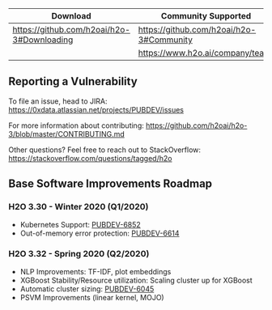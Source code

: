 | Download                                    | Community Supported                       |
| ------------------------------------------- | ----------------------------------------- |
| https://github.com/h2oai/h2o-3#Downloading  | https://github.com/h2oai/h2o-3#Community  |
|                                             | https://www.h2o.ai/company/team/          |


## Reporting a Vulnerability

To file an issue, head to JIRA: https://0xdata.atlassian.net/projects/PUBDEV/issues

For more information about contributing: https://github.com/h2oai/h2o-3/blob/master/CONTRIBUTING.md

Other questions? Feel free to reach out to StackOverflow: https://stackoverflow.com/questions/tagged/h2o

## Base Software Improvements Roadmap

### H2O 3.30 - Winter 2020 (Q1/2020)
* Kubernetes Support: [PUBDEV-6852](https://0xdata.atlassian.net/browse/PUBDEV-6852)
* Out-of-memory error protection: [PUBDEV-6614](https://0xdata.atlassian.net/browse/PUBDEV-6614)

### H2O 3.32 - Spring 2020 (Q2/2020)
* NLP Improvements: TF-IDF, plot embeddings
* XGBoost Stability/Resource utilization: Scaling cluster up for XGBoost
* Automatic cluster sizing: [PUBDEV-6045](https://0xdata.atlassian.net/browse/PUBDEV-6045)
* PSVM Improvements (linear kernel, MOJO)
